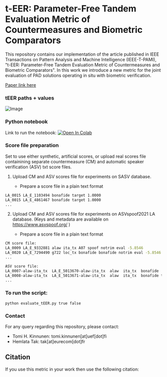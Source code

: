 t-EER: Parameter-Free Tandem Evaluation Metric of Countermeasures and Biometric Comparators
===============
This repository contains our implementation of the article published in IEEE Transactions on Pattern Analysis and Machine Intelligence (IEEE-T-PAMI), "t-EER: Parameter-Free Tandem Evaluation Metric of Countermeasures and Biometric Comparators". In this work we introduce a new metric for the joint evaluation of PAD solutions operating in situ with biometric verification.

[Paper link here]()

### tEER paths + values
![Image](https://github.com/TakHemlata/TakHemlata.github.io/blob/master/assets/img/Teer_simulated_Scores.jpg)

### Python notebook
Link to run the notebook: [![Open In Colab](https://colab.research.google.com/assets/colab-badge.svg)](https://colab.research.google.com/drive/1ga7eiKFP11wOFMuZjThLJlkBcwEG6_4m?usp=sharing)

### Score file preparation
Set to use either synthetic, artificial scores, or upload real scores file containining separate countermeasure (CM) and automatic speaker verification (ASV) txt score files.

1. Upload CM and ASV scores file for experiments on SASV database.

   * Prepare a score file in a plain text format
```sh
LA_0015 LA_E_1103494 bonafide target 1.0000
LA_0015 LA_E_4861467 bonafide target 1.0000
...
```

2. Upload CM and ASV scores file for experiments on ASVspoof2021 LA database.
   (Keys and metadata are available on https://www.asvspoof.org/  )

   * Prepare a score file in a plain text format
   
```sh
CM score file:
LA_0009 LA_E_9332881 alaw ita_tx A07 spoof notrim eval -5.8546
LA_0020 LA_E_7294490 g722 loc_tx bonafide bonafide notrim eval -5.8546
...

ASV score file:
LA_0007-alaw-ita_tx  LA_E_5013670-alaw-ita_tx  alaw  ita_tx  bonafide  nontarget  notrim  eval -4.8546
LA_0008-alaw-ita_tx  LA_E_5013671-alaw-ita_tx  alaw  ita_tx  bonafide target  notrim  eval -4.8546
...
```

### To run the script:
```
python evaluate_tEER.py true false
```

### Contact
For any query regarding this repository, please contact:

- Tomi H. Kinnunen: tomi.kinnunen[at]uef[dot]fi
- Hemlata Tak: tak[at]eurecom[dot]fr

## Citation
If you use this metric in your work then use the following citation:

```bibtex

```
